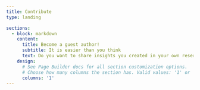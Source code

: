 ```yaml
---
title: Contribute
type: landing

sections:
  - block: markdown
    content:
      title: Become a guest author!
      subtitle: It is easier than you think
      text: Do you want to share insights you created in your own reserach? Do you want to reach out to a broader community than just the academic one? If the answer to these questions is yes, than you should defintely consider to publish an short article on this webpage! The entry barrier is quite low, your article has to fullfil the following criteria * The topic is connected to smart charging applications
    design:
      # See Page Builder docs for all section customization options.
      # Choose how many columns the section has. Valid values: '1' or '2'.
      columns: '1'
---
```

